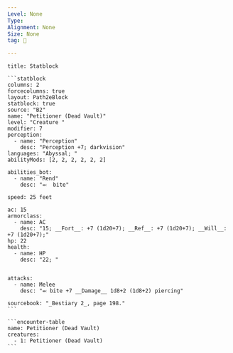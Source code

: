```yaml
---
Level: None
Type:
Alignment: None
Size: None
tag: 👹

---
```


````ad-info
title: Statblock

```statblock
columns: 2
forcecolumns: true
layout: Path2eBlock
statblock: true
source: "B2"
name: "Petitioner (Dead Vault)"
level: "Creature "
modifier: 7
perception:
  - name: "Perception"
    desc: "Perception +7; darkvision"
languages: "Abyssal; "
abilityMods: [2, 2, 2, 2, 2, 2]

abilities_bot:
  - name: "Rend"
    desc: "⬻  bite"

speed: 25 feet

ac: 15
armorclass:
  - name: AC
    desc: "15; __Fort__: +7 (1d20+7); __Ref__: +7 (1d20+7); __Will__: +7 (1d20+7);"
hp: 22
health:
  - name: HP
    desc: "22; "


attacks:
  - name: Melee
    desc: "⬻ bite +7 __Damage__ 1d8+2 (1d8+2) piercing"

sourcebook: "_Bestiary 2_, page 198."
```

```encounter-table
name: Petitioner (Dead Vault)
creatures:
  - 1: Petitioner (Dead Vault)
```

````


